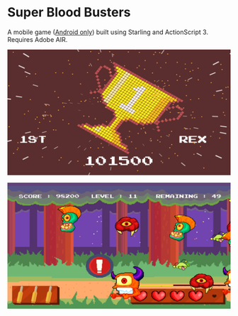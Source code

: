 # Super Blood Busters

A mobile game ([Android only](https://play.google.com/store/apps/details?id=air.air.SuperBloodBustersmobile&gl=GB)) built using Starling and ActionScript 3. Requires Adobe AIR.

![High Score Screen](/screenshot-003.png?raw=true)

![Level 3](/screenshot-001.png?raw=true)
